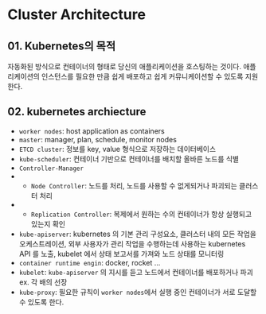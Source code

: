 # Cluster Architecture

## 01. Kubernetes의 목적
자동화된 방식으로 컨테이너의 형태로 당신의 애플리케이션을 호스팅하는 것이다.
애플리케이션의 인스턴스를 필요한 만큼 쉽게 배포하고 쉽게 커뮤니케이션할 수 있도록 지원한다.

## 02. kubernetes archiecture
- `worker nodes`: host application as containers
- `master`: manager, plan, schedule, monitor nodes
- `ETCD cluster`: 정보를 key, value 형식으로 저장하는 데이터베이스
- `kube-scheduler`: 컨테이너 기반으로 컨테이너를 배치할 올바른 노드를 식별
- `Controller-Manager`
- - `Node Controller`: 노드를 처리, 노드를 사용할 수 없게되거나 파괴되는 클러스터 처리
- - `Replication Controller`: 복제에서 원하는 수의 컨테이너가 항상 실행되고 있는지 확인
- `kube-apiserver`: 
  kubernetes 의 기본 관리 구성요소, 클러스터 내의 모든 작업을 오케스트레이션, 외부 사용자가 관리 작업을 수행하는데 사용하는 kubernetes API 를 노출,
  kubelet 에서 상태 보고서를 가져와 노드 상태를 모니터링
- `container runtime engin`: docker, rocket ...
- `kubelet`: `kube-apiserver` 의 지시를 듣고 노드에서 컨테이너를 배포하거나 파괴 ex. 각 배의 선장
- `kube-proxy`: 필요한 규칙이 `worker nodes`에서 실행 중인 컨테이너가 서로 도달할 수 있도록 한다.